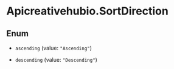 # Apicreativehubio.SortDirection

## Enum


* `ascending` (value: `"Ascending"`)

* `descending` (value: `"Descending"`)



